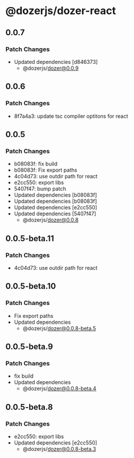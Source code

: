 # @dozerjs/dozer-react

## 0.0.7

### Patch Changes

- Updated dependencies [d846373]
  - @dozerjs/dozer@0.0.9

## 0.0.6

### Patch Changes

- 8f7a4a3: update tsc compiler optitons for react

## 0.0.5

### Patch Changes

- b08083f: fix build
- b08083f: Fix export paths
- 4c04d73: use outdir path for react
- e2cc550: export libs
- 5407f47: bump patch
- Updated dependencies [b08083f]
- Updated dependencies [b08083f]
- Updated dependencies [e2cc550]
- Updated dependencies [5407f47]
  - @dozerjs/dozer@0.0.8

## 0.0.5-beta.11

### Patch Changes

- 4c04d73: use outdir path for react

## 0.0.5-beta.10

### Patch Changes

- Fix export paths
- Updated dependencies
  - @dozerjs/dozer@0.0.8-beta.5

## 0.0.5-beta.9

### Patch Changes

- fix build
- Updated dependencies
  - @dozerjs/dozer@0.0.8-beta.4

## 0.0.5-beta.8

### Patch Changes

- e2cc550: export libs
- Updated dependencies [e2cc550]
  - @dozerjs/dozer@0.0.8-beta.3

